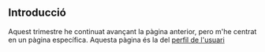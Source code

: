 ## Introducció
Aquest trimestre he continuat avançant la pàgina anterior, pero m'he centrat en un pàgina específica. Aquesta pàgina és la del [perfil de l'usuari](HTML/ProfileInicio.html)
